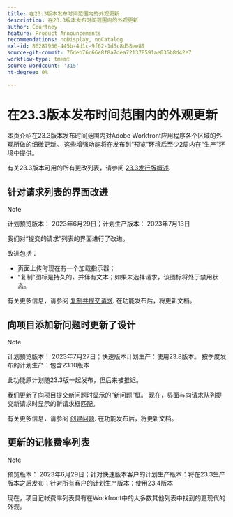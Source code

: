 ```yaml
---
title: 在23.3版本发布时间范围内的外观更新
description: 在23.3版本发布时间范围内的外观更新
author: Courtney
feature: Product Announcements
recommendations: noDisplay, noCatalog
exl-id: 86287956-445b-4d1c-9f62-1d5c8d58ee89
source-git-commit: 76deb76c66e8f8a7dea721378591ae035b8d42e7
workflow-type: tm+mt
source-wordcount: '315'
ht-degree: 0%

---
```


# 在23.3版本发布时间范围内的外观更新

本页介绍在23.3版本发布时间范围内对Adobe Workfront应用程序各个区域的外观所做的细微更新。 这些增强功能将在发布到“预览”环境后至少2周内在“生产”环境中提供。

有关23.3版本可用的所有更改列表，请参阅 [23.3发行版概述](/help/quicksilver/product-announcements/product-releases/23.3-release-activity/23-3-release-overview.md).

## 针对请求列表的界面改进

>[!NOTE]
>
>计划预览版本： 2023年6月29日；计划生产版本： 2023年7月13日

我们对“提交的请求”列表的界面进行了改进。

改进包括：

* 页面上传时现在有一个加载指示器；
* “复制”图标是持久的，并伴有文本；如果未选择请求，该图标将处于禁用状态。

有关更多信息，请参阅 [复制并提交请求](/help/quicksilver/manage-work/requests/create-requests/copy-and-submit-requests.md). 在功能发布后，将更新文档。

## 向项目添加新问题时更新了设计

>[!NOTE]
>
>计划预览版本： 2023年7月27日；快速版本计划生产：使用23.8版本。 按季度发布的计划生产：包含23.10版本
>
>此功能原计划随23.3版一起发布，但后来被推迟。

我们更新了向项目提交新问题时显示的“新问题”框。 现在，界面与向请求队列提交新请求时显示的新请求框匹配。

有关更多信息，请参阅 [创建问题](../../../manage-work/issues/manage-issues/create-issues.md). 在功能发布后，将更新文档。

## 更新的记帐费率列表

>[!NOTE]
>
>预览版本： 2023年6月29日；针对快速版本客户的计划生产版本：将在23.3生产版本之后发布；针对所有客户的计划生产版本：使用23.4版本

现在，项目记帐费率列表具有在Workfront中的大多数其他列表中找到的更现代的外观。
